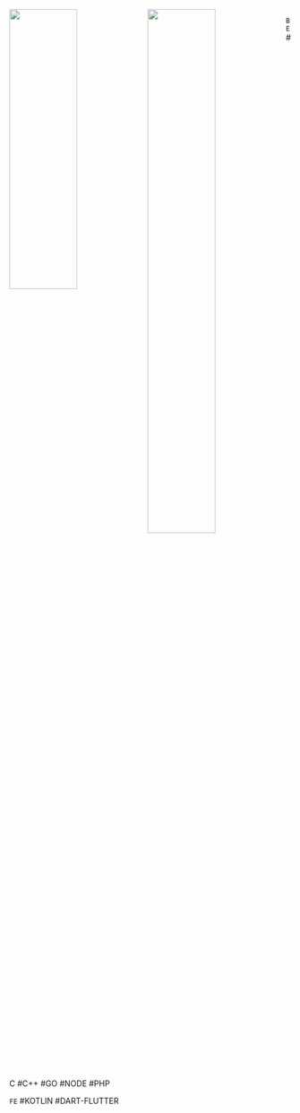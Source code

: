 
  <a href="#">
    <img align="center" style="vertical-align:bottom;margin:0;padding:0;width:49%;height:500px;position:relative;display:inline-block;float:left;"  src="https://github-readme-stats.vercel.app/api/top-langs/?username=rkdmf0000&theme=dracula&layout=compact&langs_count=24" />
  </a>

  <a href="#">
    <img align="center" style="vertical-align:bottom;margin:0;padding:0;width:49%;position:relative;display:inline-block;float:left;"  src="https://github-readme-stats.vercel.app/api/wakatime?username=rkdmf0000&theme=dracula&layout=compact" />
  </a>



`BE` #C #C++ #GO #NODE #PHP 
  
`FE` #KOTLIN #DART-FLUTTER
